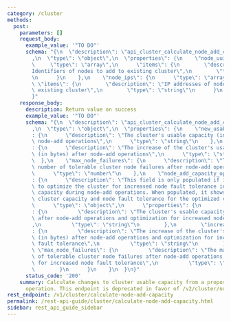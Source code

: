 ```yaml
---
category: /cluster
methods:
  post:
    parameters: []
    request_body:
      example_value: '"TO DO"'
      schema: "{\n  \"description\": \"api_cluster_calculate_node_add_capacity_request\"\
        ,\n  \"type\": \"object\",\n  \"properties\": {\n    \"node_uuids\": {\n \
        \     \"type\": \"array\",\n      \"items\": {\n        \"description\": \"\
        Identifiers of nodes to add to existing cluster\",\n        \"type\": \"string\"\
        \n      }\n    },\n    \"node_ips\": {\n      \"type\": \"array\",\n     \
        \ \"items\": {\n        \"description\": \"IP addresses of nodes to add to\
        \ existing cluster\",\n        \"type\": \"string\"\n      }\n    }\n  }\n\
        }"
    response_body:
      description: Return value on success
      example_value: '"TO DO"'
      schema: "{\n  \"description\": \"api_cluster_calculate_node_add_capacity_response\"\
        ,\n  \"type\": \"object\",\n  \"properties\": {\n    \"new_usable_capacity_in_bytes\"\
        : {\n      \"description\": \"The cluster's usable capacity (in bytes) after\
        \ node-add operations\",\n      \"type\": \"string\"\n    },\n    \"increase_from_current_usable_capacity_in_bytes\"\
        : {\n      \"description\": \"The increase of the cluster's usable capacity\
        \ (in bytes) after node-add operations\",\n      \"type\": \"string\"\n  \
        \  },\n    \"max_node_failures\": {\n      \"description\": \"The maximum\
        \ number of tolerable cluster node failures after node-add operations\",\n\
        \      \"type\": \"number\"\n    },\n    \"node_add_capacity_optimized_for_fault_tolerance\"\
        : {\n      \"description\": \"This field is only populated if it is possible\
        \ to optimize the cluster for increased node fault tolerance instead of usable\
        \ capacity during node-add operations. When populated, it shows the usable\
        \ cluster capacity and node fault tolerance for the optimized cluster.\",\n\
        \      \"type\": \"object\",\n      \"properties\": {\n        \"new_usable_capacity_in_bytes\"\
        : {\n          \"description\": \"The cluster's usable capacity (in bytes)\
        \ after node-add operations and optimization for increased node fault tolerance\"\
        ,\n          \"type\": \"string\"\n        },\n        \"increase_from_current_usable_capacity_in_bytes\"\
        : {\n          \"description\": \"The increase of the cluster's usable capacity\
        \ (in bytes) after node-add operations and optimization for increased node\
        \ fault tolerance\",\n          \"type\": \"string\"\n        },\n       \
        \ \"max_node_failures\": {\n          \"description\": \"The maximum number\
        \ of tolerable cluster node failures after node-add operations and optimization\
        \ for increased node fault tolerance\",\n          \"type\": \"number\"\n\
        \        }\n      }\n    }\n  }\n}"
      status_code: '200'
    summary: Calculate changes to cluster usable capacity from a proposed node-add
      operation. This endpoint is deprecated in favor of /v2/cluster/nodes/dry-run.
rest_endpoint: /v1/cluster/calculate-node-add-capacity
permalink: /rest-api-guide/cluster/calculate-node-add-capacity.html
sidebar: rest_api_guide_sidebar
---
```

